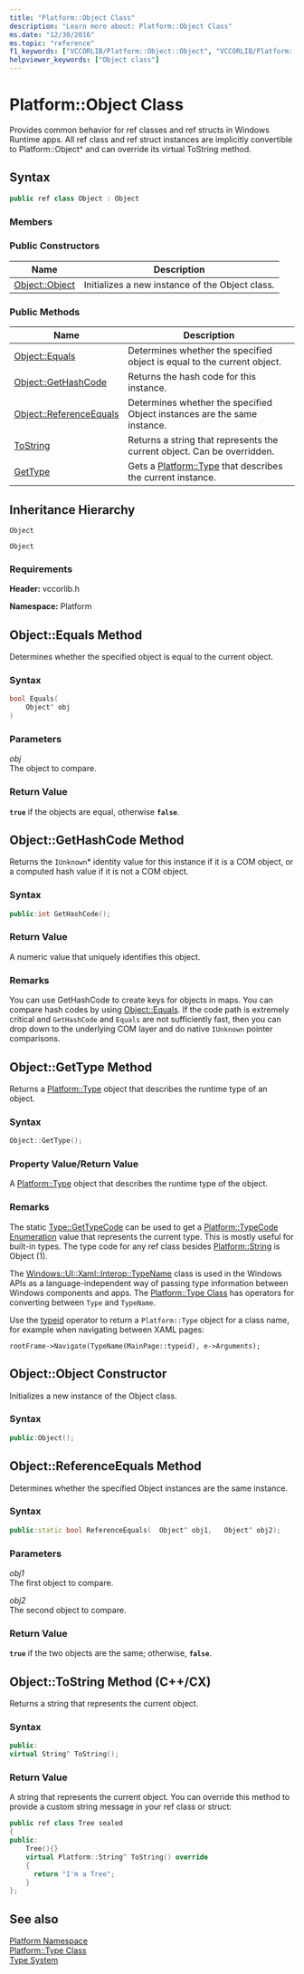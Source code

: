```yaml
---
title: "Platform::Object Class"
description: "Learn more about: Platform::Object Class"
ms.date: "12/30/2016"
ms.topic: "reference"
f1_keywords: ["VCCORLIB/Platform::Object::Object", "VCCORLIB/Platform::Object::Equals", "VCCORLIB/Platform::Object::GetHashCode", "VCCORLIB/Platform::Object::ReferenceEquals", "VCCORLIB/Platform::ToString", "VCCORLIB/Platform::GetType"]
helpviewer_keywords: ["Object class"]
---
```

# Platform::Object Class

Provides common behavior for ref classes and ref structs in Windows Runtime apps. All ref class and ref struct instances are implicitly convertible to Platform::Object^ and can override its virtual ToString method.

## Syntax

```cpp
public ref class Object : Object
```

### Members

### Public Constructors

|Name|Description|
|----------|-----------------|
|[Object::Object](#ctor)|Initializes a new instance of the Object class.|

### Public Methods

|Name|Description|
|----------|-----------------|
|[Object::Equals](#equals)|Determines whether the specified object is equal to the current object.|
|[Object::GetHashCode](#gethashcode)|Returns the hash code for this instance.|
|[Object::ReferenceEquals](#referenceequals)|Determines whether the specified Object instances are the same instance.|
|[ToString](#tostring)|Returns a string that represents the current object. Can be overridden.|
|[GetType](#gettype)|Gets a [Platform::Type](../cppcx/platform-type-class.md) that describes the current instance.|

## Inheritance Hierarchy

`Object`

`Object`

### Requirements

**Header:** vccorlib.h

**Namespace:** Platform

## <a name="equals"></a> Object::Equals Method

Determines whether the specified object is equal to the current object.

### Syntax

```cpp
bool Equals(
    Object^ obj
)
```

### Parameters

*obj*<br/>
The object to compare.

### Return Value

**`true`** if the objects are equal, otherwise **`false`**.

## <a name="gethashcode"></a> Object::GetHashCode Method

Returns the `IUnknown`* identity value for this instance if it is a COM object, or a computed hash value if it is not a COM object.

### Syntax

```cpp
public:int GetHashCode();
```

### Return Value

A numeric value that uniquely identifies this object.

### Remarks

You can use GetHashCode to create keys for objects in maps. You can compare hash codes by using [Object::Equals](#equals). If the code path is extremely critical and `GetHashCode` and `Equals` are not sufficiently fast, then you can drop down to the underlying COM layer and do native `IUnknown` pointer comparisons.

## <a name="gettype"></a> Object::GetType Method

Returns a [Platform::Type](../cppcx/platform-type-class.md) object that describes the runtime type of an object.

### Syntax

```cpp
Object::GetType();
```

### Property Value/Return Value

A [Platform::Type](../cppcx/platform-type-class.md) object that describes the runtime type of the object.

### Remarks

The static [Type::GetTypeCode](../cppcx/platform-type-class.md#gettypecode) can be used to get a [Platform::TypeCode Enumeration](../cppcx/platform-typecode-enumeration.md) value that represents the current type. This is mostly useful for built-in types. The type code for any ref class besides [Platform::String](../cppcx/platform-string-class.md) is Object (1).

The [Windows::UI::Xaml::Interop::TypeName](/uwp/api/windows.ui.xaml.interop.typename) class is used in the Windows APIs as a language-independent way of passing type information between Windows components and apps. The [Platform::Type Class](../cppcx/platform-type-class.md) has operators for converting between `Type` and `TypeName`.

Use the [typeid](../extensions/typeid-cpp-component-extensions.md) operator to return a `Platform::Type` object for a class name, for example when navigating between XAML pages:

```
rootFrame->Navigate(TypeName(MainPage::typeid), e->Arguments);
```

## <a name="ctor"></a> Object::Object Constructor

Initializes a new instance of the Object class.

### Syntax

```cpp
public:Object();
```

## <a name="referenceequals"></a> Object::ReferenceEquals Method

Determines whether the specified Object instances are the same instance.

### Syntax

```cpp
public:static bool ReferenceEquals(  Object^ obj1,   Object^ obj2);
```

### Parameters

*obj1*<br/>
The first object to compare.

*obj2*<br/>
The second object to compare.

### Return Value

**`true`** if the two objects are the same; otherwise, **`false`**.

## <a name="tostring"></a> Object::ToString Method (C++/CX)

Returns a string that represents the current object.

### Syntax

```cpp
public:
virtual String^ ToString();
```

### Return Value

A string that represents the current object. You can override this method to provide a custom string message in your ref class or struct:

```cpp
public ref class Tree sealed
{
public:
    Tree(){}
    virtual Platform::String^ ToString() override
    {
      return "I'm a Tree";
    }
};
```

## See also

[Platform Namespace](platform-namespace-c-cx.md)\
[Platform::Type Class](platform-type-class.md)\
[Type System](type-system-c-cx.md)
